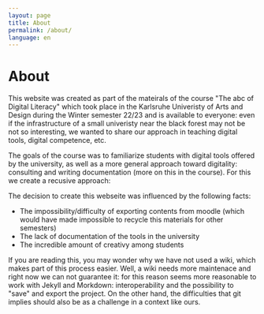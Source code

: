 ```yaml
---
layout: page
title: About
permalink: /about/
language: en
---
```

# About

This website was created as part of the mateirals of the course "The abc of Digital Literacy" which took place in the Karlsruhe Univeristy of Arts and Design during the Winter semester 22/23 and is available to everyone: even if the infrastructure of a small univeristy near the black forest may not be not so interesting, we wanted to share our approach in teaching digital tools, digital competence, etc.

The goals of the course was to familiarize students with digital tools offered by the university, as well as a more general approach toward digitality: consulting and writing documentation (more on this in the course). For this we create a recusive approach: 

The decision to create this webseite was influenced by the following facts:
* The impossibility/difficulty of exporting contents from moodle (which would have made impossible to recycle this materials for other semesters)
* The lack of documentation of the tools in the university
* The incredible amount of creativy among students

If you are reading this, you may wonder why we have not used a wiki, which makes part of this process easier. Well, a wiki needs more maintenace and right now we can not guarantee it: for this reason seems more reasonable to work with Jekyll and Morkdown: interoperability and the possibility to "save" and export the project. On the other hand, the difficulties that git implies should also be as a challenge in a context like ours.
